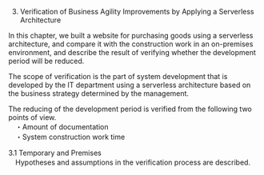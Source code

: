 3. Verification of Business Agility Improvements by Applying a Serverless Architecture

 In this chapter, we built a website for purchasing goods using a serverless architecture, and compare it with the construction work in an on-premises environment, and describe the result of verifying whether the development period will be reduced.
 
 The scope of verification is the part of system development that is developed by the IT department using a serverless architecture based on the business strategy determined by the management.  
 
 The reducing of the development period is verified from the following two points of view.  
　・Amount of documentation  
　・System construction work time  

3.1 Temporary and Premises  
　Hypotheses and assumptions in the verification process are described.
